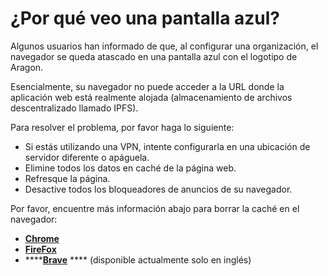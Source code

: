 # ¿Por qué veo una pantalla azul?

Algunos usuarios han informado de que, al configurar una organización, el navegador se queda atascado en una pantalla azul con el logotipo de Aragon.&#x20;

Esencialmente, su navegador no puede acceder a la URL donde la aplicación web está realmente alojada (almacenamiento de archivos descentralizado llamado IPFS).&#x20;

Para resolver el problema, por favor haga lo siguiente:&#x20;

* Si estás utilizando una VPN, intente configurarla en una ubicación de servidor diferente o apáguela.&#x20;
* Elimine todos los datos en caché de la página web.&#x20;
* Refresque la página.&#x20;
* Desactive todos los bloqueadores de anuncios de su navegador.&#x20;

Por favor, encuentre más información abajo para borrar la caché en el navegador:

* ****[**Chrome**](https://support.google.com/accounts/answer/32050?hl=es-419\&co=GENIE.Platform%3DDesktop)****
* ****[**FireFox**](https://support.mozilla.org/es/kb/Borrar%20cookies)****
* ****[**Brave**](https://support.brave.com/hc/en-us/articles/360048833872-How-Do-I-Clear-Cookies-And-Site-Data-In-Brave-) **** (disponible actualmente solo en inglés)
